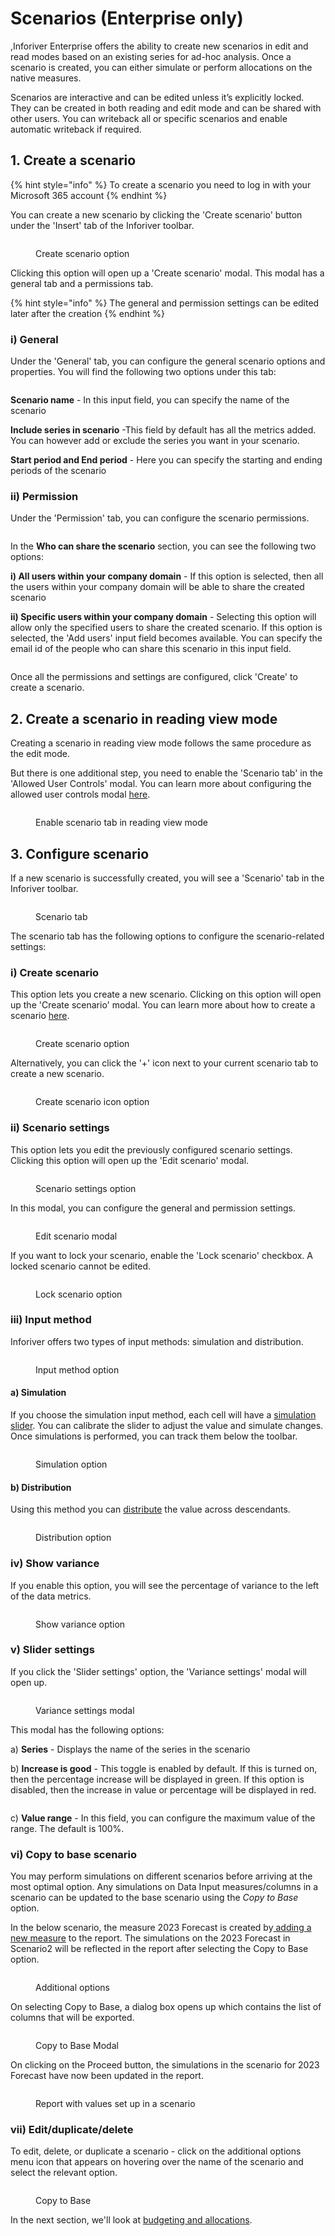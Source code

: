 # Scenarios (Enterprise only)

,Inforiver Enterprise offers the ability to create new scenarios in edit and read modes based on an existing series for ad-hoc analysis. Once a scenario is created, you can either simulate or perform allocations on the native measures.

Scenarios are interactive and can be edited unless it’s explicitly locked. They can be created in both reading and edit mode and can be shared with other users. You can writeback all or specific scenarios and enable automatic writeback if required.

## 1. Create a scenario

{% hint style="info" %}
To create a scenario you need to log in with your Microsoft 365 account
{% endhint %}

You can create a new scenario by clicking the 'Create scenario' button under the 'Insert' tab of the Inforiver toolbar.

<figure><img src="../../.gitbook/assets/create-scenario.png" alt=""><figcaption><p>Create scenario option</p></figcaption></figure>

Clicking this option will open up a 'Create scenario' modal. This modal has a general tab and a permissions tab.

{% hint style="info" %}
The general and permission settings can be edited later after the creation
{% endhint %}

### i) General

Under the 'General' tab, you can configure the general scenario options and properties. You will find the following two options under this tab:

<figure><img src="../../.gitbook/assets/create-scenario (1).png" alt=""><figcaption></figcaption></figure>

**Scenario name** - In this input field, you can specify the name of the scenario

**Include series in scenario** -This field by default has all the metrics added. You can however add or exclude the series you want in your scenario.

**Start period and End period** - Here you can specify the starting and ending periods of the scenario

### ii) Permission

Under the 'Permission' tab, you can configure the scenario permissions.&#x20;

<figure><img src="../../.gitbook/assets/create-scenario-permission.png" alt=""><figcaption></figcaption></figure>

In the **Who can share the scenario** section, you can see the following two options:

**i) All users within your company domain** - If this option is selected, then all the users within your company domain will be able to share the created scenario

**ii) Specific users within your company domain** - Selecting this option will allow only the specified users to share the created scenario. If this option is selected, the 'Add users' input field becomes available. You can specify the email id of the people who can share this scenario in this input field.

<figure><img src="../../.gitbook/assets/create-scenario-permission-adduser.png" alt=""><figcaption></figcaption></figure>

Once all the permissions and settings are configured, click 'Create' to create a scenario.

## 2. Create a scenario in reading view mode

Creating a scenario in reading view mode follows the same procedure as the edit mode.&#x20;

But there is one additional step, you need to enable the 'Scenario tab' in the 'Allowed User Controls' modal. You can learn more about configuring the allowed user controls modal [here](https://docs.inforiver.com/working-with-inforiver/3.-basic-interactions/actions/toolbar-options#6.-set-reading-view-access).

<figure><img src="../../.gitbook/assets/scenario-tab-option.png" alt=""><figcaption><p>Enable scenario tab in reading view mode</p></figcaption></figure>

## 3. Configure scenario

If a new scenario is successfully created, you will see a 'Scenario' tab in the Inforiver toolbar.

<figure><img src="../../.gitbook/assets/scenario-options.png" alt=""><figcaption><p>Scenario tab</p></figcaption></figure>

The scenario tab has the following options to configure the scenario-related settings:

### i) Create scenario

This option lets you create a new scenario. Clicking on this option will open up the 'Create scenario' modal. You can learn more about how to create a scenario [here](scenarios-enterprise-only.md#1.-create-a-scenario).

<figure><img src="../../.gitbook/assets/create-scenario-2.png" alt=""><figcaption><p>Create scenario option</p></figcaption></figure>

Alternatively, you can click the '+' icon next to your current scenario tab to create a new scenario.

<figure><img src="../../.gitbook/assets/create-scenario-3.png" alt=""><figcaption><p>Create scenario icon option</p></figcaption></figure>

### ii) Scenario settings

This option lets you edit the previously configured scenario settings. Clicking this option will open up the 'Edit scenario' modal.

<figure><img src="../../.gitbook/assets/scenario-settings.png" alt=""><figcaption><p>Scenario settings option</p></figcaption></figure>

In this modal, you can configure the general and permission settings.

<figure><img src="../../.gitbook/assets/edit-scenario.png" alt=""><figcaption><p>Edit scenario modal</p></figcaption></figure>

If you want to lock your scenario, enable the 'Lock scenario' checkbox. A locked scenario cannot be edited.

<figure><img src="../../.gitbook/assets/lock-scenario.png" alt=""><figcaption><p>Lock scenario option</p></figcaption></figure>

### iii) Input method&#x20;

Inforiver offers two types of input methods: simulation and distribution.

<figure><img src="../../.gitbook/assets/input-method.png" alt=""><figcaption><p>Input method option</p></figcaption></figure>

#### a) Simulation

If you choose the simulation input method, each cell will have a [simulation slider](../4.-adding-business-logic-and-formulae/what-if-analysis-and-simulations.md#ii-simulation-slider). You can calibrate the slider to adjust the value and simulate changes. Once simulations is performed, you can track them below the toolbar.

<figure><img src="../../.gitbook/assets/simulation-method.png" alt=""><figcaption><p>Simulation option</p></figcaption></figure>

#### b) Distribution

Using this method you can [distribute](../4.-adding-business-logic-and-formulae/budgeting-and-allocations.md) the value across descendants.

<figure><img src="../../.gitbook/assets/distribution-method.png" alt=""><figcaption><p>Distribution option</p></figcaption></figure>

### iv) Show variance

If you enable this option, you will see the percentage of variance to the left of the data metrics.

<figure><img src="../../.gitbook/assets/show-variance.png" alt=""><figcaption><p>Show variance option</p></figcaption></figure>

### v) Slider settings

If you click the 'Slider settings' option, the 'Variance settings' modal will open up.

<figure><img src="../../.gitbook/assets/variance-settings.png" alt=""><figcaption><p>Variance settings modal</p></figcaption></figure>

This modal has the following options:

a) **Series** - Displays the name of the series in the scenario

b) **Increase is good** - This toggle is enabled by default. If this is turned on, then the percentage increase will be displayed in green. If this option is disabled, then the increase in value or percentage will be displayed in red.

<figure><img src="../../.gitbook/assets/image (6) (4).png" alt=""><figcaption></figcaption></figure>

c) **Value range** - In this field, you can configure the maximum value of the range. The default is 100%.

### vi) Copy to base scenario

You may perform simulations on different scenarios before arriving at the most optimal option. Any simulations on Data Input measures/columns in a scenario can be updated to the base scenario using the _Copy to Base_ option.

In the below scenario, the measure 2023 Forecast is created by[ adding a new measure](../4.-adding-business-logic-and-formulae/insert-manual-input-columns/insert-manual-input-columns.md#1.-create-a-column) to the report. The simulations on the 2023 Forecast in Scenario2 will be reflected in the report after selecting the Copy to Base option.

<figure><img src="../../.gitbook/assets/image (23) (3).png" alt=""><figcaption><p>Additional options</p></figcaption></figure>

On selecting Copy to Base, a dialog box opens up which contains the list of columns that will be exported.

<figure><img src="../../.gitbook/assets/image (28) (2).png" alt=""><figcaption><p>Copy to Base Modal</p></figcaption></figure>



&#x20;On clicking on the Proceed button, the simulations in the scenario for 2023 Forecast have now been updated in the report.

<figure><img src="../../.gitbook/assets/image (19) (2).png" alt=""><figcaption><p>Report with values set up in a scenario</p></figcaption></figure>

### vii) Edit/duplicate/delete

To edit, delete, or duplicate a scenario - click on the additional options menu icon that appears on hovering over the name of the scenario and select the relevant option.

<figure><img src="../../.gitbook/assets/image (17) (2).png" alt=""><figcaption><p>Copy to Base</p></figcaption></figure>

&#x20;In the next section, we'll look at [budgeting and allocations](../4.-adding-business-logic-and-formulae/budgeting-and-allocations.md).
